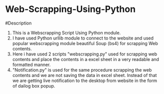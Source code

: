 # Web-Scrapping-Using-Python

#Description
 
1. This is a Webscrapping Script Using Python module. 
2. I have used Python urllib module to connect to the website and used popular webscrapping module beautiful Soup (bs4) for scrapping Web contents.
3. Here i have used 2 scripts "webscrapping.py" used for scrapping web contents and place the contents in a excel sheet in a very readable and formatted manner. 
4. "Notification.py" is used for the same procedure scrapping the web contents and we are not saving the data in excel sheet. Instead of that we are getting live notification to the desktop from website in the form of dailog box popup. 

